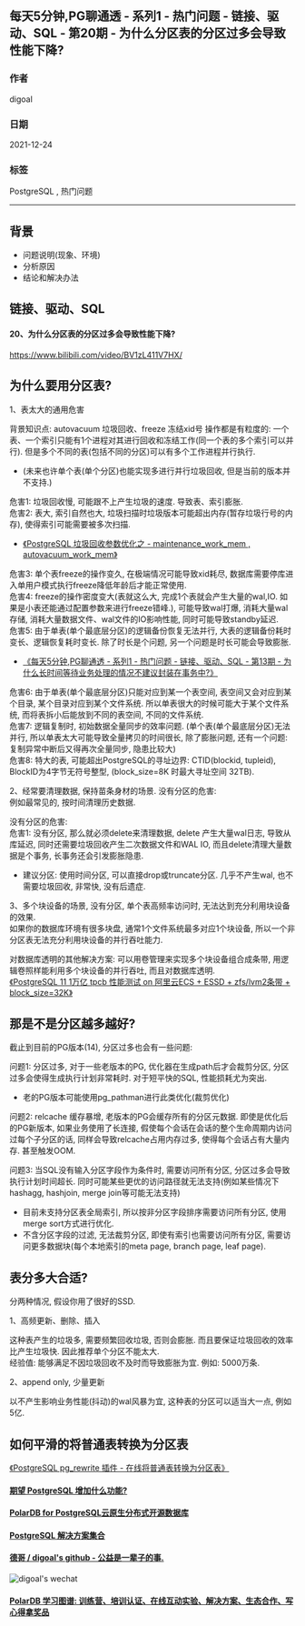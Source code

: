 ## 每天5分钟,PG聊通透 - 系列1 - 热门问题 - 链接、驱动、SQL - 第20期 - 为什么分区表的分区过多会导致性能下降?  
  
### 作者  
digoal  
  
### 日期  
2021-12-24  
  
### 标签  
PostgreSQL , 热门问题  
  
----  
  
## 背景  
- 问题说明(现象、环境)  
- 分析原因  
- 结论和解决办法  
  
## 链接、驱动、SQL  
  
#### 20、为什么分区表的分区过多会导致性能下降?  
https://www.bilibili.com/video/BV1zL411V7HX/   
  
## 为什么要用分区表?  
1、表太大的通用危害  
  
背景知识点: autovacuum 垃圾回收、freeze 冻结xid号 操作都是有粒度的: 一个表、一个索引只能有1个进程对其进行回收和冻结工作(同一个表的多个索引可以并行).  但是多个不同的表(包括不同的分区)可以有多个工作进程并行执行.  
- (未来也许单个表(单个分区)也能实现多进行并行垃圾回收, 但是当前的版本并不支持.)  
  
危害1: 垃圾回收慢, 可能跟不上产生垃圾的速度. 导致表、索引膨胀.  
危害2: 表大, 索引自然也大, 垃圾扫描时垃圾版本可能超出内存(暂存垃圾行号的内存), 使得索引可能需要被多次扫描.  
- [《PostgreSQL 垃圾回收参数优化之 - maintenance_work_mem , autovacuum_work_mem》](../201902/20190226_01.md)  
  
危害3: 单个表freeze的操作变久, 在极端情况可能导致xid耗尽, 数据库需要停库进入单用户模式执行freeze降低年龄后才能正常使用.  
危害4: freeze的操作密度变大(表就这么大, 完成1个表就会产生大量的wal,IO. 如果是小表还能通过配置参数来进行freeze错峰.), 可能导致wal打爆, 消耗大量wal存储, 消耗大量数据文件、wal文件的IO影响性能, 同时可能导致standby延迟.  
危害5: 由于单表(单个最底层分区)的逻辑备份恢复无法并行, 大表的逻辑备份耗时变长、逻辑恢复耗时变长. 除了时长是个问题, 另一个问题是时长可能会导致膨胀.   
- [《每天5分钟,PG聊通透 - 系列1 - 热门问题 - 链接、驱动、SQL - 第13期 - 为什么长时间等待业务处理的情况不建议封装在事务中?》](../202112/20211221_03.md)    
  
危害6: 由于单表(单个最底层分区)只能对应到某一个表空间, 表空间又会对应到某个目录, 某个目录对应到某个文件系统. 所以单表很大的时候可能大于某个文件系统, 而将表拆小后能放到不同的表空间, 不同的文件系统.   
危害7: 逻辑复制时, 初始数据全量同步的效率问题. (单个表(单个最底层分区)无法并行, 所以单表太大可能导致全量拷贝的时间很长, 除了膨胀问题, 还有一个问题: 复制异常中断后又得再次全量同步, 隐患比较大)  
危害8: 特大的表, 可能超出PostgreSQL的寻址边界: CTID(blockid, tupleid), BlockID为4字节无符号整型, (block_size=8K 时最大寻址空间 32TB).    
  
2、经常要清理数据, 保持苗条身材的场景. 没有分区的危害:   
例如最常见的, 按时间清理历史数据.  
  
没有分区的危害:  
危害1: 没有分区, 那么就必须delete来清理数据, delete 产生大量wal日志, 导致从库延迟, 同时还需要垃圾回收产生二次数据文件和WAL IO, 而且delete清理大量数据是个事务, 长事务还会引发膨胀隐患.  
- 建议分区: 使用时间分区, 可以直接drop或truncate分区. 几乎不产生wal, 也不需要垃圾回收, 非常快, 没有后遗症.  
  
3、多个块设备的场景, 没有分区, 单个表高频率访问时, 无法达到充分利用块设备的效果.    
如果你的数据库环境有很多块盘, 通常1个文件系统最多对应1个块设备, 所以一个非分区表无法充分利用块设备的并行吞吐能力.    
  
对数据库透明的其他解决方案: 可以用卷管理来实现多个块设备组合成条带, 用逻辑卷照样能利用多个块设备的并行吞吐, 而且对数据库透明.  
[《PostgreSQL 11 1万亿 tpcb 性能测试 on 阿里云ECS + ESSD + zfs/lvm2条带 + block_size=32K》](../201809/20180919_01.md)  
  
## 那是不是分区越多越好?  
  
截止到目前的PG版本(14), 分区过多也会有一些问题:   
  
问题1: 分区过多, 对于一些老版本的PG, 优化器在生成path后才会裁剪分区, 分区过多会使得生成执行计划非常耗时. 对于短平快的SQL, 性能损耗尤为突出.    
- 老的PG版本可能使用pg_pathman进行此类优化(裁剪优化)  
  
问题2: relcache 缓存暴增, 老版本的PG会缓存所有的分区元数据. 即使是优化后的PG新版本, 如果业务使用了长连接, 假使每个会话在会话的整个生命周期内访问过每个子分区的话, 同样会导致relcache占用内存过多, 使得每个会话占有大量内存. 甚至触发OOM.  
  
问题3: 当SQL没有输入分区字段作为条件时, 需要访问所有分区, 分区过多会导致执行计划时间超长. 同时可能某些更优的访问路径就无法支持(例如某些情况下hashagg, hashjoin, merge join等可能无法支持)      
- 目前未支持分区表全局索引, 所以按非分区字段排序需要访问所有分区, 使用merge sort方式进行优化. 
- 不含分区字段的过滤, 无法裁剪分区, 即使有索引也需要访问所有分区, 需要访问更多数据块(每个本地索引的meta page, branch page, leaf page).  
  
## 表分多大合适?  
分两种情况, 假设你用了很好的SSD.   
  
1、高频更新、删除、插入  
  
这种表产生的垃圾多, 需要频繁回收垃圾, 否则会膨胀. 而且要保证垃圾回收的效率比产生垃圾快.  因此推荐单个分区不能太大.   
经验值: 能够满足不因垃圾回收不及时而导致膨胀为宜. 例如: 5000万条.       
  
2、append only, 少量更新  
  
以不产生影响业务性能(抖动)的wal风暴为宜, 这种表的分区可以适当大一点, 例如5亿.     
  
## 如何平滑的将普通表转换为分区表  
[《PostgreSQL pg_rewrite 插件 - 在线将普通表转换为分区表》](../202112/20211209_01.md)    
  
  
#### [期望 PostgreSQL 增加什么功能?](https://github.com/digoal/blog/issues/76 "269ac3d1c492e938c0191101c7238216")
  
  
#### [PolarDB for PostgreSQL云原生分布式开源数据库](https://github.com/ApsaraDB/PolarDB-for-PostgreSQL "57258f76c37864c6e6d23383d05714ea")
  
  
#### [PostgreSQL 解决方案集合](https://yq.aliyun.com/topic/118 "40cff096e9ed7122c512b35d8561d9c8")
  
  
#### [德哥 / digoal's github - 公益是一辈子的事.](https://github.com/digoal/blog/blob/master/README.md "22709685feb7cab07d30f30387f0a9ae")
  
  
![digoal's wechat](../pic/digoal_weixin.jpg "f7ad92eeba24523fd47a6e1a0e691b59")
  
  
#### [PolarDB 学习图谱: 训练营、培训认证、在线互动实验、解决方案、生态合作、写心得拿奖品](https://www.aliyun.com/database/openpolardb/activity "8642f60e04ed0c814bf9cb9677976bd4")
  
